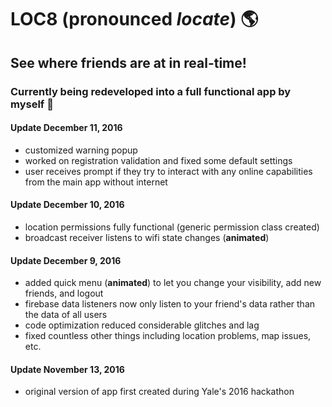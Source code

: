 # LOC8 (pronounced *locate*) :earth_americas:

## See where friends are at in real-time!
### Currently being redeveloped into a full functional app by myself :raised_hands:

#### Update December 11, 2016
- customized warning popup
- worked on registration validation and fixed some default settings
- user receives prompt if they try to interact with any online capabilities from the main app without internet

#### Update December 10, 2016
- location permissions fully functional (generic permission class created)
- broadcast receiver listens to wifi state changes (**animated**)

#### Update December 9, 2016
- added quick menu (**animated**) to let you change your visibility, add new friends, and logout
- firebase data listeners now only listen to your friend's data rather than the data of all users
- code optimization reduced considerable glitches and lag
- fixed countless other things including location problems, map issues, etc.

#### Update November 13, 2016
- original version of app first created during Yale's 2016 hackathon
